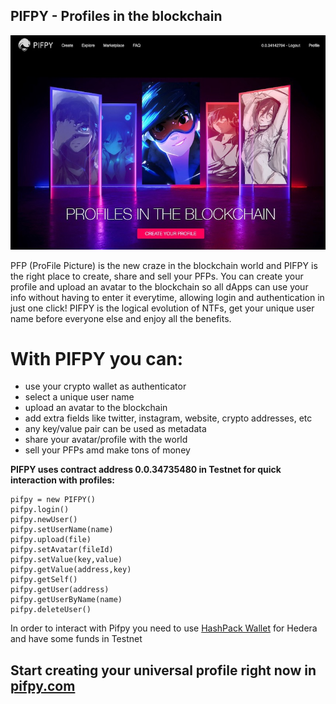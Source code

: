 ## PIFPY - Profiles in the blockchain

![hero](https://raw.githubusercontent.com/kuyawa/pifpy/main/stuff/pifpy.jpg)

PFP (ProFile Picture) is the new craze in the blockchain world and PIFPY is the right place to create, share and sell your PFPs. You can create your profile and upload an avatar to the blockchain so all dApps can use your info without having to enter it everytime, allowing login and authentication in just one click! PIFPY is the logical evolution of NTFs, get your unique user name before everyone else and enjoy all the benefits.

# With PIFPY you can:

- use your crypto wallet as authenticator
- select a unique user name
- upload an avatar to the blockchain
- add extra fields like twitter, instagram, website, crypto addresses, etc
- any key/value pair can be used as metadata
- share your avatar/profile with the world
- sell your PFPs amd make tons of money

**PIFPY uses contract address 0.0.34735480 in Testnet for quick interaction with profiles:**

    pifpy = new PIFPY()
    pifpy.login()
    pifpy.newUser()
    pifpy.setUserName(name)
    pifpy.upload(file)
    pifpy.setAvatar(fileId)
    pifpy.setValue(key,value)
    pifpy.getValue(address,key)
    pifpy.getSelf()
    pifpy.getUser(address)
    pifpy.getUserByName(name)
    pifpy.deleteUser()

In order to interact with Pifpy you need to use [HashPack Wallet](https://www.hashpack.app) for Hedera and have some funds in Testnet

## Start creating your universal profile right now in [pifpy.com](https://pifpy.com)